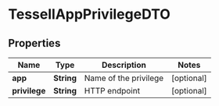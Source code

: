 

# TessellAppPrivilegeDTO


## Properties

Name | Type | Description | Notes
------------ | ------------- | ------------- | -------------
**app** | **String** | Name of the privilege |  [optional]
**privilege** | **String** | HTTP endpoint |  [optional]



